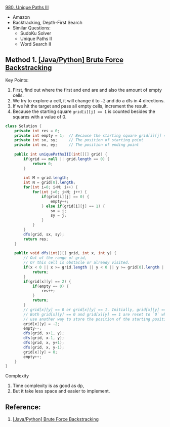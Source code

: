 [980. Unique Paths III](https://leetcode.com/problems/unique-paths-iii/)

* Amazon
* Backtracking, Depth-First Search
* Similar Questions:
    * SudoKu Solver
    * Unique Paths II
    * Word Search II


## Method 1. [[Java/Python] Brute Force Backstracking](https://leetcode.com/problems/unique-paths-iii/discuss/221946/JavaPython-Brute-Force-Backstracking)
Key Points:
1. First, find out where the first and end are and also the amount of empty cells.
2. We try to explore a cell, it will change `0` to `-2` and do a dfs in 4 directions.
3. If we hit the target and pass all empty cells, increment the result.
4. Because the starting square `grid[i][j] == 1` is counted besides the squares with a value of 0.

```java
class Solution {
    private int res = 0;
    private int empty = 1;  // Because the starting square grid[i][j] == 1 is counted besides the squares with a value of 0.
    private int sx, sy;     // The position of starting point
    private int ex, ey;     // The position of ending point
    
    public int uniquePathsIII(int[][] grid) {
        if(grid == null || grid.length == 0) {
            return 0;
        }
        
        int M = grid.length;
        int N = grid[0].length;
        for(int i=0; i<M; i++) {
            for(int j=0; j<N; j++) {
                if(grid[i][j] == 0) {
                    empty++;
                } else if(grid[i][j] == 1) {
                    sx = i;
                    sy = j;
                }
            }
        }
        dfs(grid, sx, sy);
        return res;
    }
    
    public void dfs(int[][] grid, int x, int y) {
        // Out of the range of grid,
        // Or this cell is obstacle or already visited.
        if(x < 0 || x >= grid.length || y < 0 || y >= grid[0].length || grid[x][y] < 0) {
            return;
        }
        if(grid[x][y] == 2) {
            if(empty == 0) {
                res++;
            }
            return;
        }
        // grid[x][y] == 0 or grid[x][y] == 1. Initially, grid[x][y] == 1, which represents the starting position.
        // Both grid[x][y] == 0 and grid[x][y] == 1 are reset to `0` when backtracking, therefore, we need to 
        // use another way to store the position of the starting position.
        grid[x][y] = -2;
        empty--;
        dfs(grid, x+1, y);
        dfs(grid, x-1, y);
        dfs(grid, x, y+1);
        dfs(grid, x, y-1);
        grid[x][y] = 0;
        empty++;
    }
}
```

Complexity
1. Time complexity is as good as dp,
2. But it take less space and easier to implement.


## Reference:
1. [[Java/Python] Brute Force Backstracking](https://leetcode.com/problems/unique-paths-iii/discuss/221946/JavaPython-Brute-Force-Backstracking)

